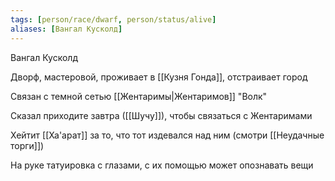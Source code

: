```yaml
---
tags: [person/race/dwarf, person/status/alive]
aliases: [Вангал Кусколд]
---
```


Вангал Кусколд

Дворф, мастеровой, проживает в [[Кузня Гонда]], отстраивает город

Связан с темной сетью [[Жентаримы|Жентаримов]] "Волк"

Сказал приходите завтра ([[Шучу]]), чтобы связаться с Жентаримами

Хейтит [[Ха'арат]] за то, что тот издевался над ним (смотри [[Неудачные торги]])

На руке татуировка с глазами, с их помощью может опознавать вещи
